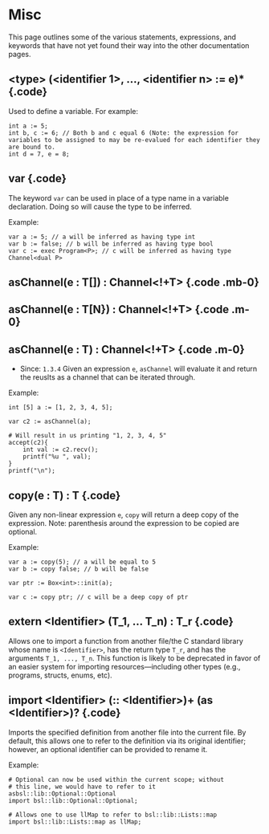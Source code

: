 # Misc

This page outlines some of the various statements, expressions, and keywords that have not yet found their way into the other documentation pages. 


## \<type\> (\<identifier 1\>, ..., \<identifier n\> := e)* {.code}
Used to define a variable. For example: 
```bismuth 
int a := 5; 
int b, c := 6; // Both b and c equal 6 (Note: the expression for variables to be assigned to may be re-evalued for each identifier they are bound to. 
int d = 7, e = 8;
```

## var {.code}

The keyword `var` can be used in place of a type name in a variable declaration. Doing so will cause the type to be inferred. 

Example: 
```bismuth 
var a := 5; // a will be inferred as having type int 
var b := false; // b will be inferred as having type bool 
var c := exec Program<P>; // c will be inferred as having type Channel<dual P> 
```

## asChannel(e : T[]) : Channel<!+T> {.code .mb-0}
## asChannel(e : T[N}) : Channel<!+T> {.code .m-0}
## asChannel(e : T) : Channel<!+T> {.code .m-0}
* Since: `1.3.4` 
Given an expression `e`, `asChannel` will evaluate it and return the reuslts as a channel that can be iterated through. 

Example: 
```bismuth
int [5] a := [1, 2, 3, 4, 5];

var c2 := asChannel(a); 

# Will result in us printing "1, 2, 3, 4, 5"
accept(c2){
	int val := c2.recv();
	printf("%u ", val);
}
printf("\n");
```

## copy(e : T) : T {.code} 
Given any non-linear expression `e`, `copy` will return a deep copy of the expression. Note: parenthesis around the expression to be copied are optional. 

Example: 
```bismuth 
var a := copy(5); // a will be equal to 5
var b := copy false; // b will be false

var ptr := Box<int>::init(a); 

var c := copy ptr; // c will be a deep copy of ptr
```

## extern \<Identifier\> (T_1, ... T_n) : T_r {.code}

Allows one to import a function from another file/the C standard library whose name is `<Identifier>`, has the return type `T_r`, and has the arguments `T_1, ..., T_n`. This function is likely to be deprecated in favor of an easier system for importing resources—including other types (e.g., programs, structs, enums, etc).  

## import \<Identifier\> (:: \<Identifier\>)+ (as \<Identifier\>)? {.code}
Imports the specified definition from another file into the current file. By default, this allows one to refer to the definition via its original identifier; however, an optional identifier can be provided to rename it.

Example: 
```bismuth
# Optional can now be used within the current scope; without
# this line, we would have to refer to it asbsl::lib::Optional::Optional
import bsl::lib::Optional::Optional; 

# Allows one to use llMap to refer to bsl::lib::Lists::map
import bsl::lib::Lists::map as llMap;
```


